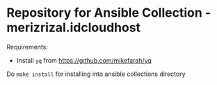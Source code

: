 # Repository for Ansible Collection - merizrizal.idcloudhost

Requirements:
- Install `yq` from https://github.com/mikefarah/yq

Do `make install` for installing into ansible collections directory
